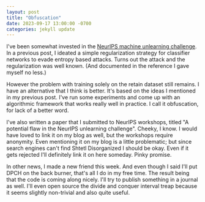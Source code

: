 ```yaml
---
layout: post
title: "Obfuscation"
date: 2023-09-17 13:00:00 -0700
categories: jekyll update
---
```


I've been somewhat invested in the [NeurIPS machine unlearning challenge](https://unlearning-challenge.github.io/).
In a previous post, I ideated a simple regularization strategy for classifier networks to evade entropy based attacks.
Turns out the attack and the regularization was well known. (And documented in the reference I gave myself no less.)

However the problem with training solely on the retain dataset still remains.
I have an alternative that I think is better. It's based on the ideas I mentioned in my previous post.
I've run some experiments and come up with an algorithmic framework that works really well in practice.
I call it obfuscation, for lack of a better word.

I've also written a paper that I submitted to NeurIPS workshops, titled
"A potential flaw in the NeurIPS unlearning challenge". Cheeky, I know.
I would have loved to link it on my blog as well, but the workshops require anonymity.
Even mentioning it on my blog is a little problematic; but since search engines can't find
Shtetl Disorganized I should be okay.
Even if it gets rejected I'll definitely link it on here someday. Pinky promise.

In other news, I made a new friend this week.
And even though I said I'll put DPCH on the back burner, that's all I do in my free time.
The result being that the code is coming along nicely.
I'll try to publish something in a journal as well.
I'll even open source the divide and conquer interval treap because it seems slightly non-trivial
and also quite useful.
